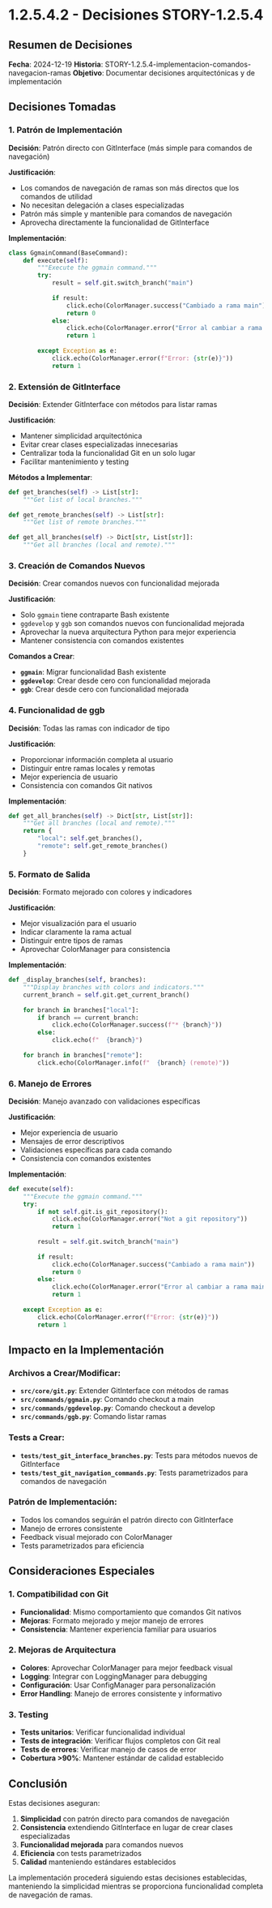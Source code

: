 # 1.2.5.4.2 - Decisiones STORY-1.2.5.4

## Resumen de Decisiones

**Fecha**: 2024-12-19
**Historia**: STORY-1.2.5.4-implementacion-comandos-navegacion-ramas
**Objetivo**: Documentar decisiones arquitectónicas y de implementación

## Decisiones Tomadas

### 1. **Patrón de Implementación**

**Decisión**: Patrón directo con GitInterface (más simple para comandos de navegación)

**Justificación**:
- Los comandos de navegación de ramas son más directos que los comandos de utilidad
- No necesitan delegación a clases especializadas
- Patrón más simple y mantenible para comandos de navegación
- Aprovecha directamente la funcionalidad de GitInterface

**Implementación**:
```python
class GgmainCommand(BaseCommand):
    def execute(self):
        """Execute the ggmain command."""
        try:
            result = self.git.switch_branch("main")
            
            if result:
                click.echo(ColorManager.success("Cambiado a rama main"))
                return 0
            else:
                click.echo(ColorManager.error("Error al cambiar a rama main"))
                return 1
                
        except Exception as e:
            click.echo(ColorManager.error(f"Error: {str(e)}"))
            return 1
```

### 2. **Extensión de GitInterface**

**Decisión**: Extender GitInterface con métodos para listar ramas

**Justificación**:
- Mantener simplicidad arquitectónica
- Evitar crear clases especializadas innecesarias
- Centralizar toda la funcionalidad Git en un solo lugar
- Facilitar mantenimiento y testing

**Métodos a Implementar**:
```python
def get_branches(self) -> List[str]:
    """Get list of local branches."""
    
def get_remote_branches(self) -> List[str]:
    """Get list of remote branches."""
    
def get_all_branches(self) -> Dict[str, List[str]]:
    """Get all branches (local and remote)."""
```

### 3. **Creación de Comandos Nuevos**

**Decisión**: Crear comandos nuevos con funcionalidad mejorada

**Justificación**:
- Solo `ggmain` tiene contraparte Bash existente
- `ggdevelop` y `ggb` son comandos nuevos con funcionalidad mejorada
- Aprovechar la nueva arquitectura Python para mejor experiencia
- Mantener consistencia con comandos existentes

**Comandos a Crear**:
- **`ggmain`**: Migrar funcionalidad Bash existente
- **`ggdevelop`**: Crear desde cero con funcionalidad mejorada
- **`ggb`**: Crear desde cero con funcionalidad mejorada

### 4. **Funcionalidad de ggb**

**Decisión**: Todas las ramas con indicador de tipo

**Justificación**:
- Proporcionar información completa al usuario
- Distinguir entre ramas locales y remotas
- Mejor experiencia de usuario
- Consistencia con comandos Git nativos

**Implementación**:
```python
def get_all_branches(self) -> Dict[str, List[str]]:
    """Get all branches (local and remote)."""
    return {
        "local": self.get_branches(),
        "remote": self.get_remote_branches()
    }
```

### 5. **Formato de Salida**

**Decisión**: Formato mejorado con colores y indicadores

**Justificación**:
- Mejor visualización para el usuario
- Indicar claramente la rama actual
- Distinguir entre tipos de ramas
- Aprovechar ColorManager para consistencia

**Implementación**:
```python
def _display_branches(self, branches):
    """Display branches with colors and indicators."""
    current_branch = self.git.get_current_branch()
    
    for branch in branches["local"]:
        if branch == current_branch:
            click.echo(ColorManager.success(f"* {branch}"))
        else:
            click.echo(f"  {branch}")
    
    for branch in branches["remote"]:
        click.echo(ColorManager.info(f"  {branch} (remote)"))
```

### 6. **Manejo de Errores**

**Decisión**: Manejo avanzado con validaciones específicas

**Justificación**:
- Mejor experiencia de usuario
- Mensajes de error descriptivos
- Validaciones específicas para cada comando
- Consistencia con comandos existentes

**Implementación**:
```python
def execute(self):
    """Execute the ggmain command."""
    try:
        if not self.git.is_git_repository():
            click.echo(ColorManager.error("Not a git repository"))
            return 1
        
        result = self.git.switch_branch("main")
        
        if result:
            click.echo(ColorManager.success("Cambiado a rama main"))
            return 0
        else:
            click.echo(ColorManager.error("Error al cambiar a rama main"))
            return 1
            
    except Exception as e:
        click.echo(ColorManager.error(f"Error: {str(e)}"))
        return 1
```

## Impacto en la Implementación

### **Archivos a Crear/Modificar**:
- **`src/core/git.py`**: Extender GitInterface con métodos de ramas
- **`src/commands/ggmain.py`**: Comando checkout a main
- **`src/commands/ggdevelop.py`**: Comando checkout a develop
- **`src/commands/ggb.py`**: Comando listar ramas

### **Tests a Crear**:
- **`tests/test_git_interface_branches.py`**: Tests para métodos nuevos de GitInterface
- **`tests/test_git_navigation_commands.py`**: Tests parametrizados para comandos de navegación

### **Patrón de Implementación**:
- Todos los comandos seguirán el patrón directo con GitInterface
- Manejo de errores consistente
- Feedback visual mejorado con ColorManager
- Tests parametrizados para eficiencia

## Consideraciones Especiales

### **1. Compatibilidad con Git**
- **Funcionalidad**: Mismo comportamiento que comandos Git nativos
- **Mejoras**: Formato mejorado y mejor manejo de errores
- **Consistencia**: Mantener experiencia familiar para usuarios

### **2. Mejoras de Arquitectura**
- **Colores**: Aprovechar ColorManager para mejor feedback visual
- **Logging**: Integrar con LoggingManager para debugging
- **Configuración**: Usar ConfigManager para personalización
- **Error Handling**: Manejo de errores consistente y informativo

### **3. Testing**
- **Tests unitarios**: Verificar funcionalidad individual
- **Tests de integración**: Verificar flujos completos con Git real
- **Tests de errores**: Verificar manejo de casos de error
- **Cobertura >90%**: Mantener estándar de calidad establecido

## Conclusión

Estas decisiones aseguran:
1. **Simplicidad** con patrón directo para comandos de navegación
2. **Consistencia** extendiendo GitInterface en lugar de crear clases especializadas
3. **Funcionalidad mejorada** para comandos nuevos
4. **Eficiencia** con tests parametrizados
5. **Calidad** manteniendo estándares establecidos

La implementación procederá siguiendo estas decisiones establecidas, manteniendo la simplicidad mientras se proporciona funcionalidad completa de navegación de ramas.
